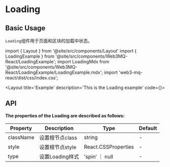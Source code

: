 # Loading

## Basic Usage
`Loading`组件用于页面和区块的加载中状态。

import { Layout } from '@site/src/components/Layout'
import { LoadingExample } from '@site/src/components/Web3MQ-React/LoadingExample';
import LoadingMdx from '@site/src/components/Web3MQ-React/LoadingExample/LoadingExample.mdx';
import 'web3-mq-react/dist/css/index.css';

<Layout
title='Example'
description='This is the Loading example'
code={<LoadingMdx />}>
<LoadingExample />
</Layout>

## API

**The properties of the Loading are described as follows:**

| Property     | Description                      | Type                | Default    |
| ------------ | -------------------------------- | ------------------- | ---------- |
|  className   | 设置根节点class                    | string              |    -       |
|  style       | 设置根节点style                    | React.CSSProperties |    -       |
|  type        | 设置Loading样式                    | 'spin’ ｜ null      |    -       |